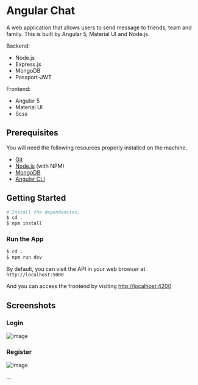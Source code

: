 # Angular Chat

A web application that allows users to send message to friends, team and family. This is built by Angular 5, Material UI and Node.js.

Backend:

* Node.js
* Express.js
* MongoDB
* Passport-JWT

Frontend:

* Angular 5
* Material UI
* Scss

## Prerequisites

You will need the following resources properly installed on the machine.

* [Git](https://git-scm.com)
* [Node.js](https://nodejs.org) (with NPM)
* [MongoDB](https://www.mongodb.com)
* [Angular CLI](https://cli.angular.io/)

## Getting Started

```bash
# Install the dependencies.
$ cd .
$ npm install
```

### Run the App

```bash
$ cd .
$ npm run dev
```

By default, you can visit the API in your web browser at `http://localhost:5000`

And you can access the frontend by visiting [http://localhost:4200](http://localhost:4200)

## Screenshots

### Login
![image](https://user-images.githubusercontent.com/17595822/38758931-fff41db2-3f7b-11e8-80f9-83cdc1116fcb.png)

### Register
![image](https://user-images.githubusercontent.com/17595822/38758942-109f0974-3f7c-11e8-8816-c4496d20a98a.png)

...
